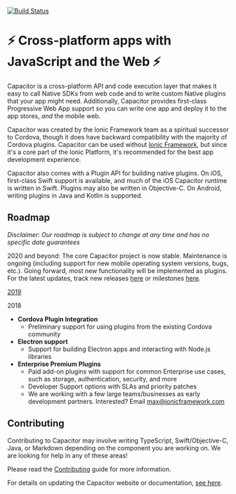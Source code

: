 [![Build Status][circle-badge]][circle-badge-url]

# ⚡️ Cross-platform apps with JavaScript and the Web ⚡️

Capacitor is a cross-platform API and code execution layer that makes it easy to call Native SDKs from web code and to write custom Native plugins that your app might need.  Additionally, Capacitor provides first-class Progressive Web App support so you can write one app and deploy it to the app stores, _and_ the mobile web.

Capacitor was created by the Ionic Framework team as a spiritual successor to Cordova, though it does have backward compatibility with the majority of Cordova plugins. Capacitor can be used without [Ionic Framework](https://ionicframework.com/docs/components), but since it's a core part of the Ionic Platform, it's recommended for the best app development experience.

Capacitor also comes with a Plugin API for building native plugins. On iOS, first-class Swift support is available, and much of the iOS Capacitor runtime is written in Swift. Plugins may also be written in Objective-C. On Android, writing plugins in Java and Kotlin is supported.
 
## Roadmap

_Disclaimer: Our roadmap is subject to change at any time and has no specific date guarantees_

2020 and beyond: The core Capacitor project is now stable. Maintenance is ongoing (including support for new mobile operating system versions, bugs, etc.). Going forward, most new functionality will be implemented as plugins. For the latest updates, track new releases [here](https://github.com/ionic-team/capacitor/releases) or milestones [here](https://github.com/ionic-team/capacitor/milestones).

[2019](https://blog.ionicframework.com/capacitor-in-2019-native-progressive-web-apps-for-all/)

2018

 - __Cordova Plugin Integration__
   - Preliminary support for using plugins from the existing Cordova community
 - __Electron support__
   - Support for building Electron apps and interacting with Node.js libraries
 - __Enterprise Premium Plugins__
   - Paid add-on plugins with support for common Enterprise use cases, such as storage, authentication, security, and more
   - Developer Support options with SLAs and priority patches
   - We are working with a few large teams/businesses as early development partners. Interested? Email [max@ionicframework.com](mailto:max@ionicframework.com)

## Contributing

Contributing to Capacitor may involve writing TypeScript, Swift/Objective-C, Java, or Markdown depending on the component you are working on. We are looking for help in any of these areas!

Please read the [Contributing](.github/CONTRIBUTING.md) guide for more information.

For details on updating the Capacitor website or documentation, [see here](.github/site/CONTRIBUTING.md).

[circle-badge]: https://circleci.com/gh/ionic-team/capacitor.svg?style=shield
[circle-badge-url]: https://circleci.com/gh/ionic-team/capacitor
